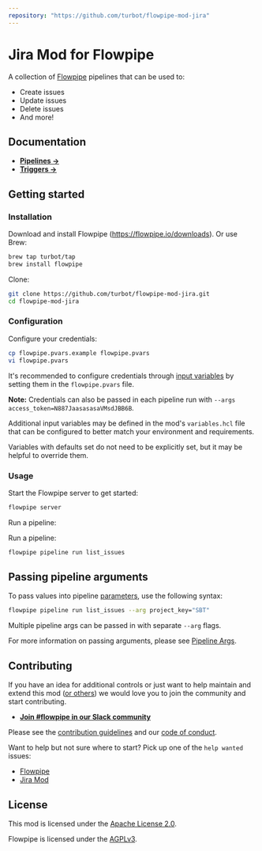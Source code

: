 ```yaml
---
repository: "https://github.com/turbot/flowpipe-mod-jira"
---
```


# Jira Mod for Flowpipe

A collection of [Flowpipe](https://flowpipe.io) pipelines that can be used to:
- Create issues
- Update issues
- Delete issues
- And more!

## Documentation

- **[Pipelines →](https://hub.flowpipe.io/mods/turbot/jira/pipelines)**
- **[Triggers →](https://hub.flowpipe.io/mods/turbot/jira/triggers)**

## Getting started

### Installation

Download and install Flowpipe (https://flowpipe.io/downloads). Or use Brew:

```sh
brew tap turbot/tap
brew install flowpipe
```

Clone:

```sh
git clone https://github.com/turbot/flowpipe-mod-jira.git
cd flowpipe-mod-jira
```

### Configuration

Configure your credentials:

```sh
cp flowpipe.pvars.example flowpipe.pvars
vi flowpipe.pvars
```

It's recommended to configure credentials through [input variables](https://flowpipe.io/docs/using-flowpipe/mod-variables) by setting them in the `flowpipe.pvars` file.

**Note:** Credentials can also be passed in each pipeline run with `--args access_token=N887JaasasasaVMsdJBB6B`.

Additional input variables may be defined in the mod's `variables.hcl` file that can be configured to better match your environment and requirements.

Variables with defaults set do not need to be explicitly set, but it may be helpful to override them.

### Usage

Start the Flowpipe server to get started:

```sh
flowpipe server
```

Run a pipeline:

Run a pipeline:

```sh
flowpipe pipeline run list_issues
```

## Passing pipeline arguments

To pass values into pipeline [parameters](https://flowpipe.io/docs/using-flowpipe/pipeline-parameters), use the following syntax:

```sh
flowpipe pipeline run list_issues --arg project_key="SBT"
```

Multiple pipeline args can be passed in with separate `--arg` flags.

For more information on passing arguments, please see [Pipeline Args](https://flowpipe.io/docs/using-flowpipe/pipeline-arguments).

## Contributing

If you have an idea for additional controls or just want to help maintain and extend this mod ([or others](https://github.com/topics/flowpipe-mod)) we would love you to join the community and start contributing.

- **[Join #flowpipe in our Slack community ](https://flowpipe.io/community/join)**

Please see the [contribution guidelines](https://github.com/turbot/flowpipe/blob/main/CONTRIBUTING.md) and our [code of conduct](https://github.com/turbot/flowpipe/blob/main/CODE_OF_CONDUCT.md).

Want to help but not sure where to start? Pick up one of the `help wanted` issues:

- [Flowpipe](https://github.com/turbot/flowpipe/labels/help%20wanted)
- [Jira Mod](https://github.com/turbot/flowpipe-mod-jira/labels/help%20wanted)

## License

This mod is licensed under the [Apache License 2.0](https://github.com/turbot/flowpipe-mod-jira/blob/main/LICENSE).

Flowpipe is licensed under the [AGPLv3](https://github.com/turbot/flowpipe/blob/main/LICENSE).
